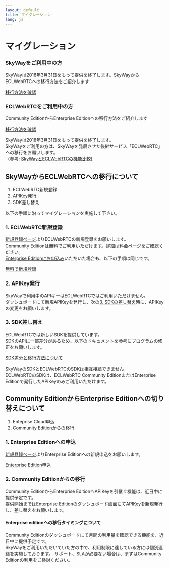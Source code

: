 ```yaml
---
layout: default
title: マイグレーション
lang: ja
---
```


# マイグレーション



<div class="row d-flex justify-content-center align-items-center">
  <div class="col-lg-6 col-xl-5">
    <div class="card">
      <div class="card-body">
        <h3 class="card-title"><span>SkyWayを</span><wbr><span>ご利用中の方</span></h3>
        <p class="card-text">SkyWayは2018年3月31日をもって提供を終了します。SkyWayからECLWebRTCへの移行方法をご紹介します</p>
        <a href="#toECLWebRTC" class="btn btn-primary" data-toggle="collapse" href="#toECLWebRTC" aria-expanded="false" aria-controls="collapseExample">移行方法を確認</a>
      </div>
    </div>
  </div>
  <div class="col-lg-6 col-xl-5">
    <div class="card">
      <div class="card-body">
        <h3 class="card-title"><span>ECLWebRTCを</span><wbr><span>ご利用中の方</span></h3>
        <p class="card-text">Community EditionからEnterprise Editionへの移行方法をご紹介します</p>
        <a href="#toEnterprise" class="btn btn-outline-primary" data-toggle="collapse" data-target="#toEnterprise" aria-expanded="false" aria-controls="collapseExample">移行方法を確認</a>
      </div>
    </div>
  </div>
</div>

<p>
  SkyWayは2018年3月31日をもって提供を終了します。<br>
  SkyWayをご利用の方は、SkyWayを発展させた後継サービス「ECLWebRTC」への移行をお願いします。<br>
  （参考: <a href="https://support.skyway.io/hc/ja" target="_target">SkyWayとECLWebRTCの機能比較)</a>
</p>

<div class="collapse" id="toECLWebRTC">
  <h2>SkyWayからECLWebRTCへの移行について</h2>

  <ol>
    <li>ECLWebRTC新規登録</li>
    <li>APIKey発行</li>
    <li>SDK差し替え</li>
  </ol>

  <p>以下の手順に沿ってマイグレーションを実施して下さい。</p>

  <h3>1. ECLWebRTC新規登録</h3>
  <p>
    <a href="./signup.html">新規登録ページ</a>よりECLWebRTCの新規登録をお願いします。<br>
    Community Editionは無料でご利用いただけます。詳細は<a href="./singup.html">料金ページ</a>をご確認ください。<br>
    <a href="./contactus.html">Enterprise Editionにお申込み</a>いただいた場合も、以下の手順は同じです。
  </p>
  <a href="./signup.html" class="btn btn-primary">無料で新規登録</a>

  <h3>2. APIKey発行</h3>
  <p>
    SkyWayで利用中のAPIキーはECLWebRTCではご利用いただけません。<br>
    ダッシュボードにて新規APIKeyを発行し、次の<a href="#3-SDK差し替え">3. SDKの差し替え</a>時に、APIKeyの変更をお願いします。
  </p>

  <h3 id="3-SDK差し替え">3. SDK差し替え</h3>
  <p>
    ECLWebRTCでは新しいSDKを提供しています。<br>
    SDKのAPIに一部差分があるため、以下のドキュメントを参考にプログラムの修正をお願いします。
  </p>

  <a href="https://github.com/nttcom/skyway-sdk-migration-docs" class="btn btn-primary">SDK差分と移行方法について</a>

  <div class="alert alert-info" role="alert">
    <span>
      SkyWayのSDKとECLWebRTCのSDKは相互接続できません<br>
      ECLWebRTCのSDKは、ECLWebRTC Community EditionまたはEnterprise Editionで発行したAPIKeyのみご利用いただけます。
    </span>
  </div>
</div>
<div class="collapse" id="toEnterprise">
  <h2>Community EditionからEnterprise Editionへの切り替えについて</h2>

  <ol>
    <li>Enteprise Cloud申込</li>
    <li>Community Editionからの移行</li>
  </ol>

  <h3>1. Enterprise Editionへの申込</h3>
  <p><a href="./singup.html">新規登録ページ</a>よりEnterprise Editionへの新規申込をお願いします。</p>
  <a href="#" class="btn btn-primary">Enterprise Edition申込</a>

  <h3>2. Community Editionからの移行</h3>
  <p>
    Community EditionからEnterprise EditionへAPIKeyを引継ぐ機能は、近日中に提供予定です。<br>
    提供開始まではEnterprise Editionのダッシュボード画面にてAPIKeyを新規発行し、差し替えをお願いします。
  </p>

  <h4>Enterprise editionへの移行タイミングについて</h4>
  <p>
    Community Editionのダッシュボードにて月間の利用量を確認できる機能を、近日中に提供予定です。<br>
    SkyWayをご利用いただいていた方の中で、利用制限に達している方には個別連絡を実施しております。
    サポート、SLAが必要ない場合は、まずはCommunity Editionの利用をご検討ください。
  </p>
</div>
